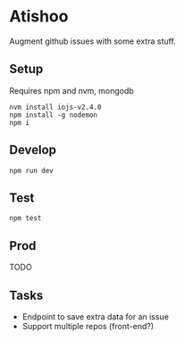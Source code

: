 # Atishoo

Augment github issues with some extra stuff.

## Setup

Requires npm and nvm, mongodb

```
nvm install iojs-v2.4.0
npm install -g nodemon
npm i
```


## Develop

```
npm run dev
```

## Test

```
npm test
```

## Prod

TODO

## Tasks

 * Endpoint to save extra data for an issue
 * Support multiple repos (front-end?)

